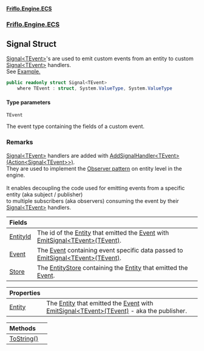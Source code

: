 #### [Friflo.Engine.ECS](index.md 'index')
### [Friflo.Engine.ECS](Friflo.Engine.ECS.md 'Friflo.Engine.ECS')

## Signal<TEvent> Struct

[Signal&lt;TEvent&gt;](Signal_TEvent_.md 'Friflo.Engine.ECS.Signal<TEvent>')'s are used to emit custom events from an entity to custom [Signal&lt;TEvent&gt;](Signal_TEvent_.md 'Friflo.Engine.ECS.Signal<TEvent>') handlers.<br/>
            See <a href="https://friflo.gitbook.io/friflo.engine.ecs/examples/general#signal">Example.</a>

```csharp
public readonly struct Signal<TEvent>
    where TEvent : struct, System.ValueType, System.ValueType
```
#### Type parameters

<a name='Friflo.Engine.ECS.Signal_TEvent_.TEvent'></a>

`TEvent`

The event type containing the fields of a custom event.

### Remarks
[Signal&lt;TEvent&gt;](Signal_TEvent_.md 'Friflo.Engine.ECS.Signal<TEvent>') handlers are added with [AddSignalHandler&lt;TEvent&gt;(Action&lt;Signal&lt;TEvent&gt;&gt;)](Entity.AddSignalHandler_TEvent_(Action_Signal_TEvent__).md 'Friflo.Engine.ECS.Entity.AddSignalHandler<TEvent>(System.Action<Friflo.Engine.ECS.Signal<TEvent>>)').<br/>
            They are used to implement the <a href="https://en.wikipedia.org/wiki/Observer_pattern">Observer pattern</a>
            on entity level in the engine.<br/><br/>
            It enables decoupling the code used for emitting events from a specific entity (aka subject / publisher)<br/>
            to multiple subscribers (aka observers) consuming the event by their [Signal&lt;TEvent&gt;](Signal_TEvent_.md 'Friflo.Engine.ECS.Signal<TEvent>') handlers.

| Fields | |
| :--- | :--- |
| [EntityId](Signal_TEvent_.EntityId.md 'Friflo.Engine.ECS.Signal<TEvent>.EntityId') | The id of the [Entity](Signal_TEvent_.Entity.md 'Friflo.Engine.ECS.Signal<TEvent>.Entity') that emitted the [Event](Signal_TEvent_.Event.md 'Friflo.Engine.ECS.Signal<TEvent>.Event') with [EmitSignal&lt;TEvent&gt;(TEvent)](Entity.EmitSignal_TEvent_(TEvent).md 'Friflo.Engine.ECS.Entity.EmitSignal<TEvent>(TEvent)'). |
| [Event](Signal_TEvent_.Event.md 'Friflo.Engine.ECS.Signal<TEvent>.Event') | The [Event](Signal_TEvent_.Event.md 'Friflo.Engine.ECS.Signal<TEvent>.Event') containing event specific data passed to [EmitSignal&lt;TEvent&gt;(TEvent)](Entity.EmitSignal_TEvent_(TEvent).md 'Friflo.Engine.ECS.Entity.EmitSignal<TEvent>(TEvent)'). |
| [Store](Signal_TEvent_.Store.md 'Friflo.Engine.ECS.Signal<TEvent>.Store') | The [EntityStore](EntityStore.md 'Friflo.Engine.ECS.EntityStore') containing the [Entity](Signal_TEvent_.Entity.md 'Friflo.Engine.ECS.Signal<TEvent>.Entity') that emitted the [Event](Signal_TEvent_.Event.md 'Friflo.Engine.ECS.Signal<TEvent>.Event'). |

| Properties | |
| :--- | :--- |
| [Entity](Signal_TEvent_.Entity.md 'Friflo.Engine.ECS.Signal<TEvent>.Entity') | The [Entity](Signal_TEvent_.Entity.md 'Friflo.Engine.ECS.Signal<TEvent>.Entity') that emitted the [Event](Signal_TEvent_.Event.md 'Friflo.Engine.ECS.Signal<TEvent>.Event') with [EmitSignal&lt;TEvent&gt;(TEvent)](Entity.EmitSignal_TEvent_(TEvent).md 'Friflo.Engine.ECS.Entity.EmitSignal<TEvent>(TEvent)') - aka the publisher. |

| Methods | |
| :--- | :--- |
| [ToString()](Signal_TEvent_.ToString().md 'Friflo.Engine.ECS.Signal<TEvent>.ToString()') | |
